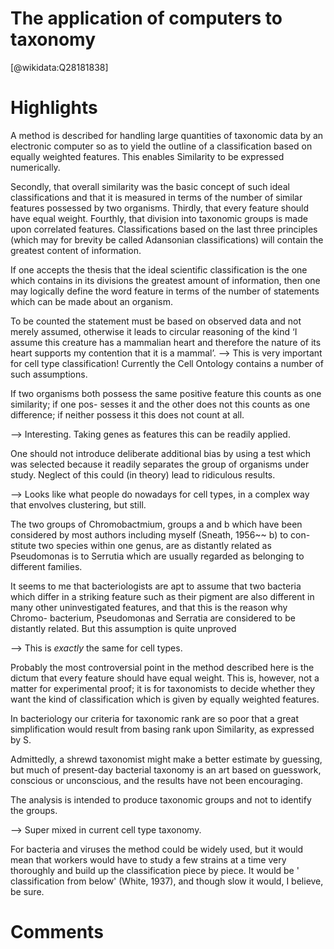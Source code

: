 
The application of computers to taxonomy
========================================
  
  [@wikidata:Q28181838]  

# Highlights

A method is described for handling large quantities of taxonomic data by an electronic computer so as to yield the outline of a classification based on equally weighted features. This enables Similarity to be expressed numerically.

Secondly, that overall similarity was the basic concept of such ideal classifications and that it is measured in terms of the number of similar features possessed by two organisms. Thirdly, that every feature should have equal weight. Fourthly, that division into taxonomic groups is made upon correlated features. Classifications based on the last three principles (which may for brevity be called Adansonian classifications) will contain the greatest content of information.

If one accepts the thesis that the ideal scientific classification is the one
which contains in its divisions the greatest amount of information, then one may logically define the word feature in terms of the number of statements which can be made about an organism.

To be counted the statement must be based on observed data and not merely assumed, otherwise it leads to circular reasoning of the kind ‘I assume this creature has a mammalian heart and therefore the nature of its heart supports my contention that it is a mammal’.
--> This is very important for cell type classification! Currently the Cell Ontology contains a number of such assumptions. 


If two organisms both possess the same positive feature this counts as one similarity; if one pos- sesses it and the other does not this counts as one difference; if neither possess it this does not count at all.

--> Interesting. Taking genes as features this can be readily applied.

One should not introduce deliberate additional bias by using a test which was selected because it readily separates the group of organisms under study. Neglect of this could (in theory) lead to ridiculous results.

--> Looks like what people do nowadays for cell types, in a complex way that envolves clustering, but still. 

The two groups of Chromobactmium, groups a and b which have been considered by most authors including myself (Sneath, 1956~~ b) to con- stitute two species within one genus, are as distantly related as Pseudomonas is to Serrutia which are usually regarded as belonging to different families.

It seems to me that bacteriologists are apt to assume that two bacteria
which differ in a striking feature such as their pigment are also different in many other uninvestigated features, and that this is the reason why Chromo- bacterium, Pseudomonas and Serratia are considered to be distantly related. But this assumption is quite unproved

--> This is _exactly_ the same for cell types.

Probably the most controversial point in the method described here is the dictum that every feature should have equal weight. This is, however, not a matter for experimental proof; it is for taxonomists to decide whether they want the kind of classification which is given by equally weighted features.

In bacteriology our criteria for taxonomic rank are so poor that a great simplification would result from basing rank upon Similarity, as expressed by S.

Admittedly, a shrewd taxonomist might make a better estimate by guessing, but much of present-day bacterial taxonomy is an art based on guesswork, conscious or unconscious, and the results have not been encouraging.

The analysis is intended to produce taxonomic groups and not to identify the groups.

--> Super mixed in current cell type taxonomy. 

For bacteria and viruses the method could be widely used, but it would mean that workers would have to study a few strains at a time very thoroughly and build up the classification piece by piece. It would be ' classification from below' (White, 1937), and though slow it would, I believe, be sure.

# Comments
